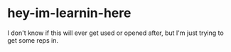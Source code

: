# hey-im-learnin-here
I don't know if this will ever get used or opened after, but I'm just trying to get some reps in.
